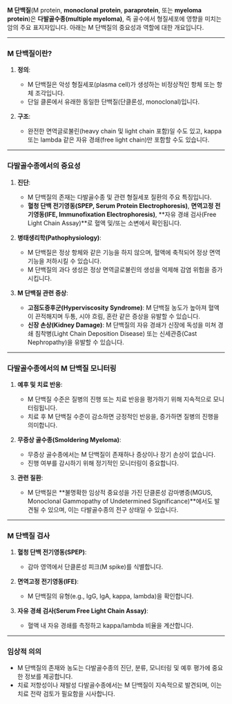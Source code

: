 **M 단백질**(M protein, **monoclonal protein**, **paraprotein**, 또는 **myeloma protein**)은 **다발골수종(multiple myeloma)**, 즉 골수에서 형질세포에 영향을 미치는 암의 주요 표지자입니다. 아래는 M 단백질의 중요성과 역할에 대한 개요입니다.

---

### M 단백질이란?

1. **정의**:
    
    - M 단백질은 악성 형질세포(plasma cell)가 생성하는 비정상적인 항체 또는 항체 조각입니다.
    - 단일 클론에서 유래한 동일한 단백질(단클론성, monoclonal)입니다.
2. **구조**:
    
    - 완전한 면역글로불린(heavy chain 및 light chain 포함)일 수도 있고, kappa 또는 lambda 같은 자유 경쇄(free light chain)만 포함할 수도 있습니다.

---

### 다발골수종에서의 중요성

1. **진단**:
    
    - M 단백질의 존재는 다발골수종 및 관련 형질세포 질환의 주요 특징입니다.
    - **혈청 단백 전기영동(SPEP, Serum Protein Electrophoresis)**, **면역고정 전기영동(IFE, Immunofixation Electrophoresis)**, **자유 경쇄 검사(Free Light Chain Assay)**로 혈액 및/또는 소변에서 확인됩니다.
2. **병태생리학(Pathophysiology)**:
    
    - M 단백질은 정상 항체와 같은 기능을 하지 않으며, 혈액에 축적되어 정상 면역 기능을 저하시킬 수 있습니다.
    - M 단백질의 과다 생성은 정상 면역글로불린의 생성을 억제해 감염 위험을 증가시킵니다.
3. **M 단백질 관련 증상**:
    
    - **고점도증후군(Hyperviscosity Syndrome)**: M 단백질 농도가 높아져 혈액이 끈적해지며 두통, 시야 흐림, 혼란 같은 증상을 유발할 수 있습니다.
    - **신장 손상(Kidney Damage)**: M 단백질의 자유 경쇄가 신장에 독성을 미쳐 경쇄 침착병(Light Chain Deposition Disease) 또는 신세관증(Cast Nephropathy)을 유발할 수 있습니다.

---

### 다발골수종에서의 M 단백질 모니터링

1. **예후 및 치료 반응**:
    
    - M 단백질 수준은 질병의 진행 또는 치료 반응을 평가하기 위해 지속적으로 모니터링됩니다.
    - 치료 후 M 단백질 수준이 감소하면 긍정적인 반응을, 증가하면 질병의 진행을 의미합니다.
2. **무증상 골수종(Smoldering Myeloma)**:
    
    - 무증상 골수종에서는 M 단백질이 존재하나 증상이나 장기 손상이 없습니다.
    - 진행 여부를 감시하기 위해 정기적인 모니터링이 중요합니다.
3. **관련 질환**:
    
    - M 단백질은 **불명확한 임상적 중요성을 가진 단클론성 감마병증(MGUS, Monoclonal Gammopathy of Undetermined Significance)**에서도 발견될 수 있으며, 이는 다발골수종의 전구 상태일 수 있습니다.

---

### M 단백질 검사

1. **혈청 단백 전기영동(SPEP)**:
    
    - 감마 영역에서 단클론성 피크(M spike)를 식별합니다.
2. **면역고정 전기영동(IFE)**:
    
    - M 단백질의 유형(e.g., IgG, IgA, kappa, lambda)을 확인합니다.
3. **자유 경쇄 검사(Serum Free Light Chain Assay)**:
    
    - 혈액 내 자유 경쇄를 측정하고 kappa/lambda 비율을 계산합니다.

---

### 임상적 의의

- M 단백질의 존재와 농도는 다발골수종의 진단, 분류, 모니터링 및 예후 평가에 중요한 정보를 제공합니다.
- 치료 저항성이나 재발성 다발골수종에서는 M 단백질이 지속적으로 발견되며, 이는 치료 전략 검토가 필요함을 시사합니다.
